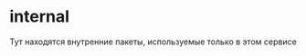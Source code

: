 internal
=====================

Тут находятся внутренние пакеты, используемые только в этом сервисе
